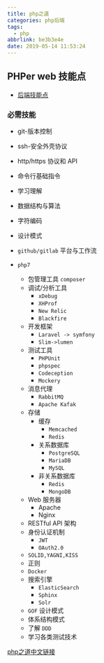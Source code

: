 ```yaml
---
title: php之道
categories: php后端
tags:
  - php
abbrlink: be3b3e4e
date: 2019-05-14 11:53:24
---
```


## PHPer web 技能点

- [后端技能点](https://github.com/z-jingjie/developer-roadmap-zh-CN)

### 必需技能

- git-版本控制
- ssh-安全外壳协议
- http/https 协议和 API
- 命令行基础指令
- 学习理解
- 数据结构与算法
- 字符编码
- 设计模式
- `github/gitlab` 平台与工作流

- `php7`
  - 包管理工具 `composer`
  - 调试/分析工具
    - `xDebug`
    - `XHProf`
    - `New Relic`
    - `Blackfire`
  - 开发框架
    - `Laravel -> symfony`
    - `Slim->lumen`
  - 测试工具
    - `PHPUnit`
    - `phpspec`
    - `Codeception`
    - `Mockery`
  - 消息代理
    - `RabbitMQ`
    - `Apache Kafak`
  - 存储
    - 缓存
      - `Memcached`
      - `Redis`
    - 关系数据库
      - `PostgreSQL`
      - `MariaDB`
      - `MySQL`
    - 非关系数据库
      - `Redis`
      - `MongoDB`
  - Web 服务器
    - Apache
    - Nginx
  - RESTful API 架构
  - 身份认证机制
    - `JWT`
    - `OAuth2.0`
  - `SOLID,YAGNI,KISS`
  - 正则
  - `Docker`
  - 搜索引擎
    - `ElasticSearch`
    - `Sphinx`
    - `Solr`
  - `GOF` 设计模式
  - 体系结构模式
  - 了解 `DDD`
  - 学习各类测试技术
  

[php之道中文链接](https://laravel-china.github.io/php-the-right-way/)
